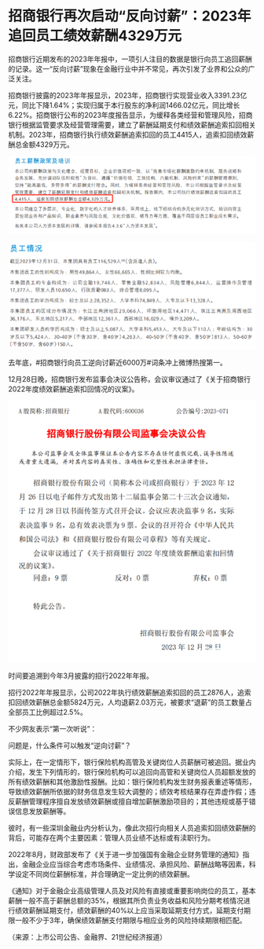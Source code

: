 # 招商银行再次启动“反向讨薪”：2023年追回员工绩效薪酬4329万元

招商银行近期发布的2023年年报中，一项引人注目的数据是银行向员工追回薪酬的记录。这一“反向讨薪”现象在金融行业中并不常见，再次引发了业界和公众的广泛关注。

招商银行披露的2023年年报显示，2023年，招商银行实现营业收入3391.23亿元，同比下降1.64%；实现归属于本行股东的净利润1466.02亿元，同比增长6.22%。招商银行公布的2023年度报告显示，为缓释各类经营和管理风险，招商银行根据监管要求及经营管理需要，建立了薪酬延期支付和绩效薪酬追索扣回相关机制。2023年，招商银行执行绩效薪酬追索扣回的员工4415人，追索扣回绩效薪酬总金额4329万元。

![ab5f0c91011ad3974f9b840ac8a85bad.jpg](https://raw.githubusercontent.com/qqhsx/qqnews_image/main/2024/03/27/招商银行再次启动“反向讨薪”：2023年追回员工绩效薪酬4329万元/ab5f0c91011ad3974f9b840ac8a85bad.jpg)

![acc593d57f626ca8f9d2604d1848999b.jpg](https://raw.githubusercontent.com/qqhsx/qqnews_image/main/2024/03/27/招商银行再次启动“反向讨薪”：2023年追回员工绩效薪酬4329万元/acc593d57f626ca8f9d2604d1848999b.jpg)

去年底，#招商银行向员工逆向讨薪近6000万#词条冲上微博热搜第一。

12月28日晚，招商银行发布监事会决议公告称，会议审议通过了《关于招商银行2022年度绩效薪酬追索扣回情况的议案》。

![2ae2005faa11b4c60efeea6584ef0aff.jpg](https://raw.githubusercontent.com/qqhsx/qqnews_image/main/2024/03/27/招商银行再次启动“反向讨薪”：2023年追回员工绩效薪酬4329万元/2ae2005faa11b4c60efeea6584ef0aff.jpg)

时间要追溯到今年3月披露的招行2022年年报。

招行2022年年报显示，公司2022年执行绩效薪酬追索扣回的员工2876人，追索扣回绩效薪酬总金额5824万元，人均退薪2.03万元，被要求“退薪”的员工数量占全部员工比例超过2.5%。

不少网友表示“第一次听说”：

问题是，什么条件可以触发“逆向讨薪”？

实际上，在一定情形下，银行保险机构高管及关键岗位人员薪酬可被追回。据业内介绍，发生下列情形的，银行保险机构可以追回向高管和关键岗位人员超额发放的所有绩效薪酬和其他激励性报酬。比如：银行保险机构发生财务报表重述等情形，导致绩效薪酬所依据的财务信息发生较大调整的；绩效考核结果存在弄虚作假；违反薪酬管理程序擅自发放绩效薪酬或擅自增加薪酬激励项目的；其他违规或基于错误信息发放薪酬等。

彼时，有一些深圳金融业内分析认为，像此次招行向相关人员追索扣回绩效薪酬的背后，可能存在两个主要因素：管理人员业绩不达标或有渎职行为。

2022年8月，财政部发布了《关于进一步加强国有金融企业财务管理的通知》指出，金融企业应当综合考虑市场条件、业绩情况、承担风险、薪酬战略等因素，科学设定不同岗位薪酬标准，并合理确定一定比例的绩效薪酬。

《通知》对于金融企业高级管理人员及对风险有直接或重要影响岗位的员工，基本薪酬一般不高于薪酬总额的35%，根据其所负责业务收益和风险分期考核情况进行绩效薪酬延期支付，绩效薪酬的40%以上应当采取延期支付方式，延期支付期限一般不少于3年，确保绩效薪酬支付期限与相应业务的风险持续期限相匹配。

（来源：上市公司公告、金融界、21世纪经济报道）

